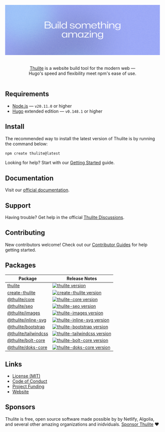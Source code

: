 ![Build something amazing](.github/assets/banner.png)

<p align="center">
  <br/>
  <a href="https://thulite.io/">Thulite</a> is a website build tool for the modern web &mdash;
  <br/>
  Hugo's speed and flexibility meet npm's
   ease of use.
  <br/><br/>
</p>

## Requirements

- [Node.js](https://nodejs.org/) — `v20.11.0` or higher
- [Hugo](https://gohugo.io/) extended edition — `v0.148.1` or higher

## Install

The recommended way to install the latest version of Thulite is by running the command below:

```bash
npm create thulite@latest
```

Looking for help? Start with our [Getting Started](https://docs.thulite.io/getting-started/) guide.

## Documentation

Visit our [official documentation](https://docs.thulite.io).

## Support

Having trouble? Get help in the official [Thulite Discussions](https://github.com/orgs/thuliteio/discussions).

## Contributing

New contributors welcome! Check out our [Contributor Guides](https://docs.thulite.io/contribute/) for help getting started.

## Packages

| Package                                                          | Release Notes                                                                                                                                               |
| ---------------------------------------------------------------- | ----------------------------------------------------------------------------------------------------------------------------------------------------------- |
| [thulite](https://github.com/thuliteio/thulite)                  | [![thulite version](https://img.shields.io/npm/v/thulite.svg?label=%20)](https://github.com/thuliteio/thulite/releases/latest)                              |
| [create-thulite](https://github.com/thuliteio/create-thulite)    | [![create-thulite version](https://img.shields.io/npm/v/create-thulite.svg?label=%20)](https://github.com/thuliteio/create-thulite/releases/latest)         |
| [@thulite/core](https://github.com/thuliteio/core)               | [![thulite-core version](https://img.shields.io/npm/v/@thulite/core.svg?label=%20)](https://github.com/thuliteio/core/releases/latest)                      |
| [@thulite/seo](https://github.com/thuliteio/seo)                 | [![thulite-seo version](https://img.shields.io/npm/v/@thulite/seo.svg?label=%20)](https://github.com/thuliteio/seo/releases/latest)                         |
| [@thulite/images](https://github.com/thuliteio/images)           | [![thulite-images version](https://img.shields.io/npm/v/@thulite/images.svg?label=%20)](https://github.com/thuliteio/images/releases/latest)                |
| [@thulite/inline-svg](https://github.com/thuliteio/inline-svg)   | [![thulite-inline-svg version](https://img.shields.io/npm/v/@thulite/inline-svg.svg?label=%20)](https://github.com/thuliteio/inline-svg/releases/latest)    |
| [@thulite/bootstrap](https://github.com/thuliteio/bootstrap)     | [![thulite-bootstrap version](https://img.shields.io/npm/v/@thulite/bootstrap.svg?label=%20)](https://github.com/thuliteio/bootstrap/releases/latest)       |
| [@thulite/tailwindcss](https://github.com/thuliteio/tailwindcss) | [![thulite-tailwindcss version](https://img.shields.io/npm/v/@thulite/tailwindcss.svg?label=%20)](https://github.com/thuliteio/tailwindcss/releases/latest) |
| [@thulite/bolt-core](https://github.com/thuliteio/bolt-core)     | [![thulite-bolt-core version](https://img.shields.io/npm/v/@thulite/bolt-core.svg?label=%20)](https://github.com/thuliteio/bolt-core/releases/latest)       |
| [@thulite/doks-core](https://github.com/thuliteio/doks-core)     | [![thulite-doks-core version](https://img.shields.io/npm/v/@thulite/doks-core.svg?label=%20)](https://github.com/thuliteio/doks-core/releases/latest)       |

## Links

- [License (MIT)](LICENSE)
- [Code of Conduct](https://github.com/thuliteio/.github/blob/main/CODE_OF_CONDUCT.md)
- [Project Funding](https://github.com/thuliteio/.github/blob/main/FUNDING.md)
- [Website](https://thulite.io/)

## Sponsors

Thulite is free, open source software made possible by by Netlify, Algolia, and several other amazing organizations and inidviduals. [Sponsor Thulite](https://github.com/thuliteio/.github/blob/main/FUNDING.md) ❤️
